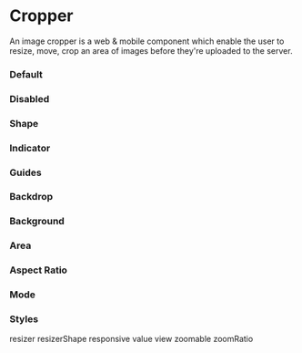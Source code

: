# Cropper

An image cropper is a web & mobile component which enable the user to resize, move, crop
an area of images before they're uploaded to the server.

<Playground />

<Usage />

<Api />

<GlobalConfig />

<Examples />

### Default

<Example value="default" />

### Disabled

<Example value="disabled" />

### Shape

<Example value="shape" />

### Indicator

<Example value="indicator" />

### Guides

<Example value="guides" />

### Backdrop

<Example value="backdrop" />

### Background

<Example value="background" />

### Area

<Example value="area" />

### Aspect Ratio

<Example value="aspect-ratio" />

### Mode

<Example value="mode" />

### Styles

<Example value="styles" />

resizer
resizerShape
responsive
value
view
zoomable
zoomRatio

<Checklist 
    accessibility={false}
    bidirectionality={false}
    cssParts={false}
    cssVariables={false}
    documentation={false}
    examples={false}
    events={false}
    keyboard={false}
    methods={false}
    playground={false}
    properties={false}
    skeleton={false}
    slots={false}
/>

<LastModified />
